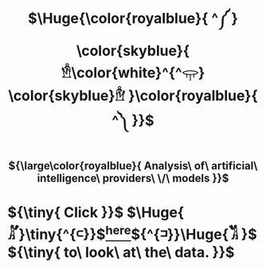<div align="center">

 # $\Huge{\color{royalblue}{ ^༼ } \color{skyblue}{ 𓁛\color{white}^{^𓂍} \color{skyblue}𓁞 }\color{royalblue}{ ^༽ }}$

  ## ${\large\color{royalblue}{ Analysis\ of\ artificial\ intelligence\ providers\ \/\ models }}$

</div>

# ${\tiny{ Click }}$ $\Huge{ 𓀣}\tiny{^{𓍹}}$[<sup>here</sup>](https://ixi-enki.github.io/artificial-intelligence-provider-analysis/)${^{𓍺}}\Huge{𓀢 }$ ${\tiny{ to\ look\ at\ the\ data. }}$  

<div align="center">

<!--  ##  $\Huge\color{royalblue}{ ༼\ \ ༐༝༐\ \ ༽ }$ -->
  
<!--  $\large\color{skyblue}^{ ꂅnki }$  -->

</div>
